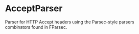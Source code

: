 AcceptParser
============

Parser for HTTP Accept headers using the Parsec-style parsers combinators found in FParsec. 


